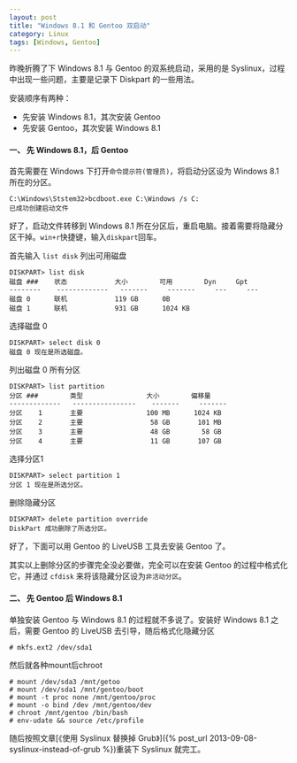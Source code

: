 ```yaml
---
layout: post
title: "Windows 8.1 和 Gentoo 双启动"
category: Linux
tags: [Windows, Gentoo]
---
```


昨晚折腾了下 Windows 8.1 与 Gentoo 的双系统启动，采用的是 Syslinux，过程中出现一些问题，主要是记录下 Diskpart 的一些用法。

安装顺序有两种：

- 先安装 Windows 8.1，其次安装 Gentoo
- 先安装 Gentoo，其次安装 Windows 8.1

<!-- more -->

#### 一、 先 Windows 8.1，后 Gentoo

首先需要在 Windows 下打开`命令提示符(管理员)`，将启动分区设为 Windows 8.1 所在的分区。

    C:\Windows\Ststem32>bcdboot.exe C:\Windows /s C:
    已成功创建启动文件

好了，启动文件转移到 Windows 8.1 所在分区后，重启电脑。接着需要将隐藏分区干掉。`win+r`快捷键，输入`diskpart`回车。

首先输入 `list disk` 列出可用磁盘

    DISKPART> list disk
    磁盘 ###    状态            大小        可用        Dyn     Gpt
    --------    -------------   -------     -------     ---     ---
    磁盘 0      联机            119 GB      0B
    磁盘 1      联机            931 GB      1024 KB

选择磁盘 0

    DISKPART> select disk 0
    磁盘 0 现在是所选磁盘。

列出磁盘 0 所有分区

    DISKPART> list partition
    分区 ###        类型                大小        偏移量
    -------------   ----------------    -------     -------
    分区    1       主要                100 MB      1024 KB
    分区    2       主要                 58 GB       101 MB
    分区    3       主要                 48 GB        58 GB
    分区    4       主要                 11 GB       107 GB

选择分区1

    DISKPART> select partition 1
    分区 1 现在是所选分区。

删除隐藏分区

    DISKPART> delete partition override
    DiskPart 成功删除了所选分区。

好了，下面可以用 Gentoo 的 LiveUSB 工具去安装 Gentoo 了。

其实以上删除分区的步骤完全没必要做，完全可以在安装 Gentoo 的过程中格式化它，并通过 `cfdisk` 来将该隐藏分区设为`非活动分区`。

#### 二、 先 Gentoo 后 Windows 8.1

单独安装 Gentoo 与 Windows 8.1 的过程就不多说了。安装好 Windows 8.1 之后，需要 Gentoo 的 LiveUSB 去引导，随后格式化隐藏分区

    # mkfs.ext2 /dev/sda1

然后就各种mount后chroot

    # mount /dev/sda3 /mnt/getoo
    # mount /dev/sda1 /mnt/gentoo/boot
    # mount -t proc none /mnt/gentoo/proc
    # mount -o bind /dev /mnt/gentoo/dev
    # chroot /mnt/gentoo /bin/bash
    # env-udate && source /etc/profile

随后按照文章[《使用 Syslinux 替换掉 Grub》]({% post_url 2013-09-08-syslinux-instead-of-grub %})重装下 Syslinux 就完工。
